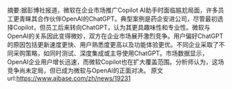 摘要:据彭博社报道，微软在企业市场推广Copilot AI助手时面临尴尬局面，许多员工更青睐其合作伙伴OpenAI的ChatGPT。典型案例是药企安进公司，尽管最初选择Copilot，但员工后来转向ChatGPT，认为其更具趣味性和专业性。微软与OpenAI的关系因此变得微妙，双方在企业市场展开激烈竞争。用户偏好ChatGPT的原因包括更新速度更快、用户熟悉度更高以及功能体验更优。不同企业采取了不同采购策略，如同时测试、深度集成或主导使用ChatGPT。市场数据显示，OpenAI企业用户增长迅速，而微软Copilot也在扩大覆盖范围。分析师认为，这场竞争尚未定局，但已成为微软与OpenAI的正面对决。
原文url:https://www.aibase.com/zh/news/19231